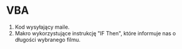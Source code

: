 # VBA
1. Kod wysyłający maile. 
2. Makro wykorzystujące instrukcję "IF Then", które informuje nas o długości wybranego filmu. 
